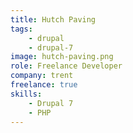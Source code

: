 ```yaml
---
title: Hutch Paving
tags:
    - drupal
    - drupal-7
image: hutch-paving.png
role: Freelance Developer
company: trent
freelance: true
skills:
    - Drupal 7
    - PHP
---
```

